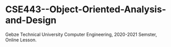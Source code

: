 # CSE443--Object-Oriented-Analysis-and-Design
Gebze Technical University Computer Engineering, 2020-2021 Semster, Online Lesson. 
